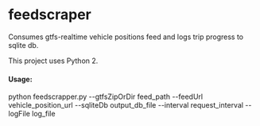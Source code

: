 # feedscraper
Consumes gtfs-realtime vehicle positions feed and logs trip progress to sqlite db.

This project uses Python 2.

#### Usage:
python feedscrapper.py --gtfsZipOrDir feed_path --feedUrl vehicle_position_url --sqliteDb output_db_file --interval request_interval --logFile log_file
